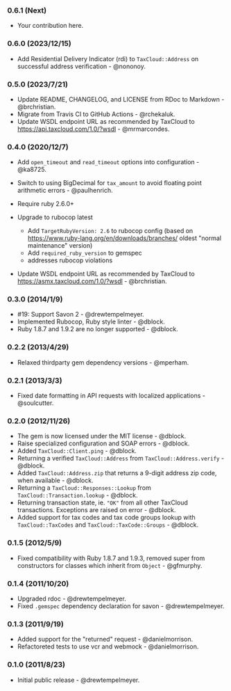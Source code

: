 ### 0.6.1 (Next)

*   Your contribution here.

### 0.6.0 (2023/12/15)

*   Add Residential Delivery Indicator (rdi) to `TaxCloud::Address` on successful address verification - @nononoy.

### 0.5.0 (2023/7/21)

*   Update README, CHANGELOG, and LICENSE from RDoc to Markdown -
    @brchristian.
*   Migrate from Travis CI to GitHub Actions -
    @rchekaluk.
*   Update WSDL endpoint URL as recommended by TaxCloud to
    https://api.taxcloud.com/1.0/?wsdl - @mrmarcondes.


### 0.4.0 (2020/12/7)

*   Add `open_timeout` and `read_timeout` options into configuration -
    @ka8725.
*   Switch to using BigDecimal for `tax_amount` to avoid floating point
    arithmetic errors - @paulhenrich.
*   Require ruby 2.6.0+
*   Upgrade to rubocop latest
    *   Add `TargetRubyVersion: 2.6` to rubocop config (based on
        https://www.ruby-lang.org/en/downloads/branches/ oldest "normal
        maintenance" version)
    *   Add `required_ruby_version` to gemspec
    *   addresses rubocop violations

*   Update WSDL endpoint URL as recommended by TaxCloud to
    https://asmx.taxcloud.com/1.0/?wsdl - @brchristian.


### 0.3.0 (2014/1/9)

*   #19: Support Savon 2 - @drewtempelmeyer.
*   Implemented Rubocop, Ruby style linter - @dblock.
*   Ruby 1.8.7 and 1.9.2 are no longer supported - @dblock.


### 0.2.2 (2013/4/29)

*   Relaxed thirdparty gem dependency versions - @mperham.


### 0.2.1 (2013/3/3)

*   Fixed date formatting in API requests with localized applications -
    @soulcutter.


### 0.2.0 (2012/11/26)

*   The gem is now licensed under the MIT license - @dblock.
*   Raise specialized configuration and SOAP errors - @dblock.
*   Added `TaxCloud::Client.ping` - @dblock.
*   Returning a verified `TaxCloud::Address` from `TaxCloud::Address.verify` -
    @dblock.
*   Added `TaxCloud::Address.zip` that returns a 9-digit address zip code,
    when available - @dblock.
*   Returning a `TaxCloud::Responses::Lookup` from
    `TaxCloud::Transaction.lookup` - @dblock.
*   Returning transaction state, ie. `"OK"` from all other TaxCloud
    transactions. Exceptions are raised on error - @dblock.
*   Added support for tax codes and tax code groups lookup with
    `TaxCloud::TaxCodes` and `TaxCloud::TaxCode::Groups` - @dblock.


### 0.1.5 (2012/5/9)

*   Fixed compatibility with Ruby 1.8.7 and 1.9.3, removed super from
    constructors for classes which inherit from `Object` - @gfmurphy.


### 0.1.4 (2011/10/20)

*   Upgraded rdoc - @drewtempelmeyer.
*   Fixed `.gemspec` dependency declaration for savon - @drewtempelmeyer.


### 0.1.3 (2011/9/19)

*   Added support for the "returned" request - @danielmorrison.
*   Refactoreted tests to use vcr and webmock - @danielmorrison.


### 0.1.0 (2011/8/23)

*   Initial public release - @drewtempelmeyer.


